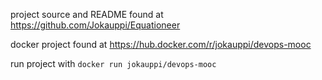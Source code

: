 project source and README found at https://github.com/Jokauppi/Equationeer

docker project found at https://hub.docker.com/r/jokauppi/devops-mooc

run project with `docker run jokauppi/devops-mooc`
